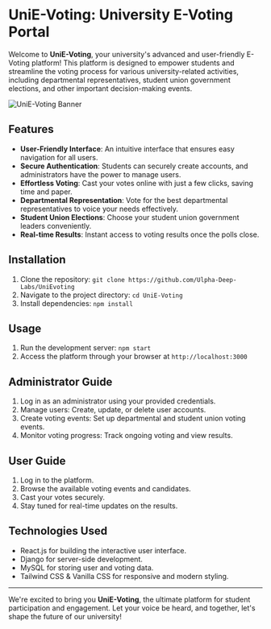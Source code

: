 # UniE-Voting: University E-Voting Portal

Welcome to **UniE-Voting**, your university's advanced and user-friendly E-Voting platform! This platform is designed to empower students and streamline the voting process for various university-related activities, including departmental representatives, student union government elections, and other important decision-making events.

![UniE-Voting Banner](link-to-our-banner-image)

## Features

- **User-Friendly Interface**: An intuitive interface that ensures easy navigation for all users.
- **Secure Authentication**: Students can securely create accounts, and administrators have the power to manage users.
- **Effortless Voting**: Cast your votes online with just a few clicks, saving time and paper.
- **Departmental Representation**: Vote for the best departmental representatives to voice your needs effectively.
- **Student Union Elections**: Choose your student union government leaders conveniently.
- **Real-time Results**: Instant access to voting results once the polls close.

## Installation

1. Clone the repository: `git clone https://github.com/Ulpha-Deep-Labs/UniEvoting`
2. Navigate to the project directory: `cd UniE-Voting`
3. Install dependencies: `npm install`

## Usage

1. Run the development server: `npm start`
2. Access the platform through your browser at `http://localhost:3000`

## Administrator Guide

1. Log in as an administrator using your provided credentials.
2. Manage users: Create, update, or delete user accounts.
3. Create voting events: Set up departmental and student union voting events.
4. Monitor voting progress: Track ongoing voting and view results.

## User Guide

1. Log in to the platform.
2. Browse the available voting events and candidates.
3. Cast your votes securely.
4. Stay tuned for real-time updates on the results.

## Technologies Used

- React.js for building the interactive user interface.
- Django for server-side development.
- MySQL for storing user and voting data.
- Tailwind CSS & Vanilla CSS for responsive and modern styling.

<!-- ## Contributing

We welcome contributions from the community! Feel free to open issues or submit pull requests. Make sure to follow our [contribution guidelines](link-to-contributing.md). -->

<!-- ## License -->

<!-- This project is licensed under the [MIT License](link-to-license.md). -->

---

We're excited to bring you **UniE-Voting**, the ultimate platform for student participation and engagement. Let your voice be heard, and together, let's shape the future of our university! 
<!-- If you have any questions, reach out to our support team at [support@unievoting.com](mailto). -->

<!-- Visit us at [https://www.unievoting.com](https://) -->